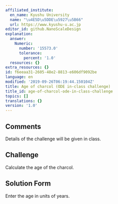 ```yaml
---
affiliated_institute:
  en_name: Kyushu University
  name: "\u4E5D\u5DDE\u5927\u5B66"
  url: https://www.kyushu-u.ac.jp
editor_id: github.NanoScaleDesign
explanation:
  answer:
    Numeric:
      number: '15573.0'
      tolerance:
        percent: '1.0'
  resources: {}
extra_resources: {}
id: f6eeaa31-2605-48e2-8813-e606df9092be
language: en
modified: '2019-09-26T06:19:44.150104Z'
title: Age of charcol (ODE in-class challenge)
title_id: age-of-charcol-ode-in-class-challenge
topics: []
translations: {}
version: '1.0'
---
```


## Comments
Details of the challenge will be given in class.


## Challenge
Calculate the age of the charcol.

## Solution Form
Enter the age in units of years.
